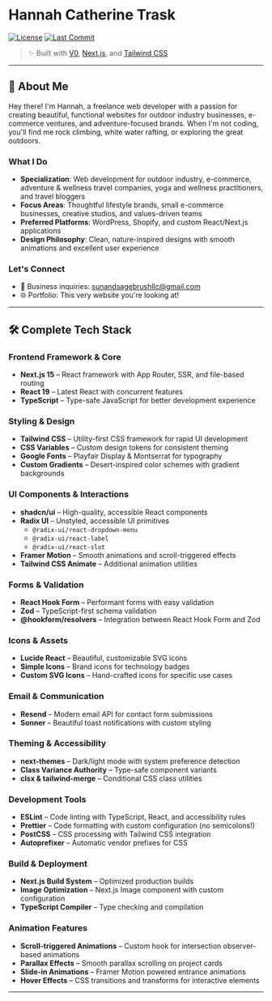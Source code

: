 # Hannah Catherine Trask

[![License](https://img.shields.io/github/license/hannahtrask/hannahtrask.svg)](LICENSE)
[![Last Commit](https://img.shields.io/github/last-commit/hannahtrask/hannahtrask.svg)](https://github.com/hannahtrask/hannahtrask/commits/main)

> ✨ Built with [V0](https://v0.dev), [Next.js](https://nextjs.org), and [Tailwind CSS](https://tailwindcss.com)

---

## 👋 About Me

Hey there! I'm Hannah, a freelance web developer with a passion for creating beautiful, functional websites for outdoor industry businesses, e-commerce ventures, and adventure-focused brands. When I'm not coding, you'll find me rock climbing, white water rafting, or exploring the great outdoors.

### What I Do

- **Specialization**: Web development for outdoor industry, e-commerce, adventure & wellness travel companies, yoga and wellness practitioners, and travel bloggers
- **Focus Areas**: Thoughtful lifestyle brands, small e-commerce businesses, creative studios, and values-driven teams
- **Preferred Platforms**: WordPress, Shopify, and custom React/Next.js applications
- **Design Philosophy**: Clean, nature-inspired designs with smooth animations and excellent user experience

### Let's Connect

- 📧 Business inquiries: sunandsagebrushllc@gmail.com
- 🌐 Portfolio: This very website you're looking at!

---

## 🛠 Complete Tech Stack

### Frontend Framework & Core

- **Next.js 15** – React framework with App Router, SSR, and file-based routing
- **React 19** – Latest React with concurrent features
- **TypeScript** – Type-safe JavaScript for better development experience

### Styling & Design

- **Tailwind CSS** – Utility-first CSS framework for rapid UI development
- **CSS Variables** – Custom design tokens for consistent theming
- **Google Fonts** – Playfair Display & Montserrat for typography
- **Custom Gradients** – Desert-inspired color schemes with gradient backgrounds

### UI Components & Interactions

- **shadcn/ui** – High-quality, accessible React components
- **Radix UI** – Unstyled, accessible UI primitives
  - `@radix-ui/react-dropdown-menu`
  - `@radix-ui/react-label`
  - `@radix-ui/react-slot`
- **Framer Motion** – Smooth animations and scroll-triggered effects
- **Tailwind CSS Animate** – Additional animation utilities

### Forms & Validation

- **React Hook Form** – Performant forms with easy validation
- **Zod** – TypeScript-first schema validation
- **@hookform/resolvers** – Integration between React Hook Form and Zod

### Icons & Assets

- **Lucide React** – Beautiful, customizable SVG icons
- **Simple Icons** – Brand icons for technology badges
- **Custom SVG Icons** – Hand-crafted icons for specific use cases

### Email & Communication

- **Resend** – Modern email API for contact form submissions
- **Sonner** – Beautiful toast notifications with custom styling

### Theming & Accessibility

- **next-themes** – Dark/light mode with system preference detection
- **Class Variance Authority** – Type-safe component variants
- **clsx & tailwind-merge** – Conditional CSS class utilities

### Development Tools

- **ESLint** – Code linting with TypeScript, React, and accessibility rules
- **Prettier** – Code formatting with custom configuration (no semicolons!)
- **PostCSS** – CSS processing with Tailwind CSS integration
- **Autoprefixer** – Automatic vendor prefixes for CSS

### Build & Deployment

- **Next.js Build System** – Optimized production builds
- **Image Optimization** – Next.js Image component with custom configuration
- **TypeScript Compiler** – Type checking and compilation

### Animation Features

- **Scroll-triggered Animations** – Custom hook for intersection observer-based animations
- **Parallax Effects** – Smooth parallax scrolling on project cards
- **Slide-in Animations** – Framer Motion powered entrance animations
- **Hover Effects** – CSS transitions and transforms for interactive elements

---
